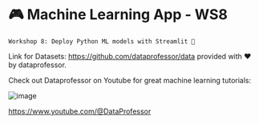 # 🎮 Machine Learning App - WS8
```
Workshop 8: Deploy Python ML models with Streamlit 🥳
```
Link for Datasets: https://github.com/dataprofessor/data
provided with ♥️ by dataprofessor.

Check out Dataprofessor on Youtube for great machine learning tutorials: 

![image](https://github.com/user-attachments/assets/57c2faf6-8063-4fb1-9058-b8274defe223) 

https://www.youtube.com/@DataProfessor 
